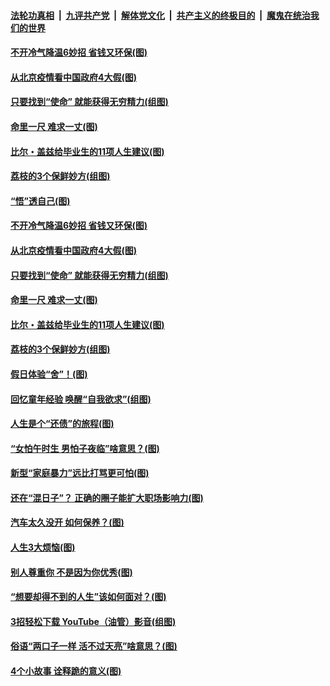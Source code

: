 

####  [法轮功真相](../../../../basic/blob/master/README.md?t=06222131) &nbsp;|&nbsp; [九评共产党](../../../../9ping.md/blob/master/README.md?t=06222131) &nbsp;|&nbsp; [解体党文化](../../../../jtdwh.md/blob/master/README.md?t=06222131)  &nbsp;|&nbsp; [共产主义的终极目的](../../../../gczydzjmd.md/blob/master/README.md?t=06222131) &nbsp;|&nbsp; [魔鬼在统治我们的世界](../../../../mgztzwmdsj.md/blob/master/README.md?t=06222131) 

#### [不开冷气降温6妙招 省钱又环保(图)](../pages/p8/937329.md?t=06222131) 

#### [从北京疫情看中国政府4大假(图)](../pages/p8/937196.md?t=06222131) 

#### [只要找到“使命” 就能获得无穷精力(组图)](../pages/p8/937159.md?t=06222131) 

#### [命里一尺 难求一丈(图)](../pages/p8/936782.md?t=06222131) 

#### [比尔・盖兹给毕业生的11项人生建议(图)](../pages/p8/936231.md?t=06222131) 

#### [荔枝的3个保鲜妙方(组图)](../pages/p8/936950.md?t=06222131) 

#### [“悟”透自己(图)](../pages/p8/936972.md?t=06222131) 

#### [不开冷气降温6妙招 省钱又环保(图)](../pages/p8/937329.md?t=06222131) 

#### [从北京疫情看中国政府4大假(图)](../pages/p8/937196.md?t=06222131) 

#### [只要找到“使命” 就能获得无穷精力(组图)](../pages/p8/937159.md?t=06222131) 

#### [命里一尺 难求一丈(图)](../pages/p8/936782.md?t=06222131) 

#### [比尔・盖兹给毕业生的11项人生建议(图)](../pages/p8/936231.md?t=06222131) 

#### [荔枝的3个保鲜妙方(组图)](../pages/p8/936950.md?t=06222131) 

#### [假日体验“舍”！(图)](../pages/p8/937183.md?t=06222131) 

#### [回忆童年经验 唤醒“自我欲求”(组图)](../pages/p8/937082.md?t=06222131) 

#### [人生是个“还债”的旅程(图)](../pages/p8/936768.md?t=06222131) 

#### [“女怕午时生 男怕子夜临”啥意思？(图)](../pages/p8/937081.md?t=06222131) 

#### [新型“家庭暴力”远比打骂更可怕(图)](../pages/p8/936230.md?t=06222131) 

#### [还在“混日子”？ 正确的圈子能扩大职场影响力(图)](../pages/p8/937049.md?t=06222131) 

#### [汽车太久没开 如何保养？(图)](../pages/p8/937035.md?t=06222131) 

#### [人生3大烦恼(图)](../pages/p8/936959.md?t=06222131) 

#### [别人尊重你 不是因为你优秀(图)](../pages/p8/936253.md?t=06222131) 

#### [“想要却得不到的人生”该如何面对？(图)](../pages/p8/936933.md?t=06222131) 

#### [3招轻松下载 YouTube（油管）影音(组图)](../pages/p8/936922.md?t=06222131) 

#### [俗语“两口子一样 活不过天亮”啥意思？(图)](../pages/p8/936917.md?t=06222131) 

#### [4个小故事 诠释跪的意义(图)](../pages/p8/936353.md?t=06222131) 

